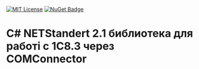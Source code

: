 [![MIT License](https://img.shields.io/badge/license-MIT-red.svg)](https://github.com/sabatex/Extensions/blob/master/LICENSE.TXT)
[![NuGet Badge](https://buildstats.info/nuget/sabatex.V1C8)](https://www.nuget.org/packages/sabatex.V1C8/)

# C# NETStandert 2.1 библиотека  для работі с 1С8.3 через COMConnector
